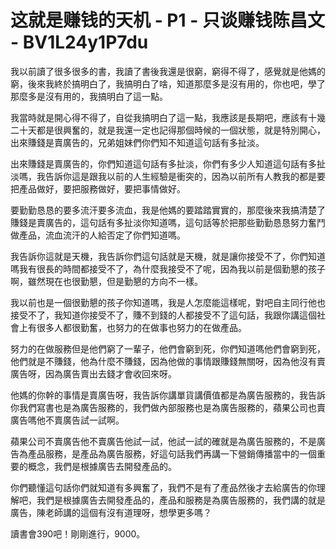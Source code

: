 # 这就是赚钱的天机 - P1 - 只谈赚钱陈昌文 - BV1L24y1P7du

我以前讀了很多很多的書，我讀了書後我還是很窮，窮得不得了，感覺就是他媽的窮，後來我終於搞明白了，我搞明白了啥，知道那麼多是沒有用的，你也吧，學了那麼多是沒有用的，我搞明白了這一點。

我當時就是開心得不得了，自從我搞明白了這一點，我應該是長期吧，應該有十幾二十天都是很興奮的，就是我還一定也記得那個時候的一個狀態，就是特別開心，出來賺錢是賣廣告的，兄弟姐妹們你們知不知道這句話有多扯淡。

出來賺錢是賣廣告的，你們知道這句話有多扯淡，你們有多少人知道這句話有多扯淡嗎，我告訴你這是跟我以前的人生經驗是衝突的，因為以前所有人教我的都是要把產品做好，要把服務做好，要把事情做好。

要勤勤恳恳的要多流汗要多流血，我是他媽的要踏踏實實的，那麼後來我搞清楚了賺錢是賣廣告的，這句話有多扯淡你知道嗎，這句話等於把那些勤勤恳恳努力奮鬥做產品，流血流汗的人給否定了你們知道嗎。

我告訴你這就是天機，我告訴你們這句話就是天機，就是讓你接受不了，你們知道嗎我有很長的時間都接受不了，為什麼我接受不了呢，因為我以前是個勤懇的孩子啊，雖然現在也很勤懇，但是勤懇的方向不一樣。

我以前也是一個很勤懇的孩子你知道嗎，我是人怎麼能這樣呢，對吧自主同行他也接受不了，我知道你接受不了，賺不到錢的人都接受不了這句話，我跟你講這個社會上有很多人都很勤奮，也努力的在做事也努力的在做產品。

努力的在做服務但是他們窮了一輩子，他們會窮到死，你們知道嗎他們會窮到死，他們就是不賺錢，他為什麼不賺錢，因為他做的事情跟賺錢無關呀，因為他沒有賣廣告呀，因為廣告賣出去錢才會收回來呀。

他媽的你幹的事情是賣廣告呀，我告訴你講單貨講價值都是為廣告服務的，我告訴你我們寫書也是為廣告服務的，我們做內部服務也是為廣告服務的，蘋果公司也賣廣告嗎他不賣廣告試一試啊。

蘋果公司不賣廣告他不賣廣告他試一試，他試一試的確就是為廣告服務的，不是廣告為產品服務，是產品為廣告服務，好這句話我們再講一下營銷傳播當中的一個重要的概念，我們是根據廣告去開發產品的。

你們聽懂這句話你們就知道有多興奮了，我們不是有了產品然後才去給廣告的你理解吧，我們是根據廣告去開發產品的，產品和服務是為廣告服務的，我們講的就是廣告，陳老師講的這個有沒有道理呀，想學更多嗎？

讀書會390吧！剛剛進行，9000。